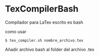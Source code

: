 # TexCompilerBash
Compilador para LaTex escrito es bash

como usar

```console
$ tex_compiler.sh nombre_archivo.tex
```
Añadir archivo bash al folder del archivo .tex
